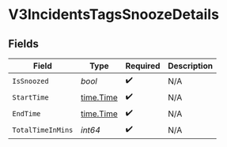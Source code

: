 # V3IncidentsTagsSnoozeDetails


## Fields

| Field                                     | Type                                      | Required                                  | Description                               |
| ----------------------------------------- | ----------------------------------------- | ----------------------------------------- | ----------------------------------------- |
| `IsSnoozed`                               | *bool*                                    | :heavy_check_mark:                        | N/A                                       |
| `StartTime`                               | [time.Time](https://pkg.go.dev/time#Time) | :heavy_check_mark:                        | N/A                                       |
| `EndTime`                                 | [time.Time](https://pkg.go.dev/time#Time) | :heavy_check_mark:                        | N/A                                       |
| `TotalTimeInMins`                         | *int64*                                   | :heavy_check_mark:                        | N/A                                       |